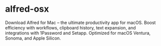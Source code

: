 # alfred-osx
Download Alfred for Mac – the ultimate productivity app for macOS. Boost efficiency with workflows, clipboard history, text expansion, and integrations with 1Password and Setapp. Optimized for macOS Ventura, Sonoma, and Apple Silicon.
